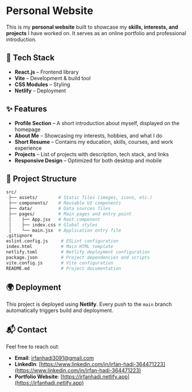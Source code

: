 # Personal Website

This is my **personal website** built to showcase my **skills, interests, and projects** I have worked on. It serves as an online portfolio and professional introduction.

## 🚀 Tech Stack

- **React.js** – Frontend library
- **Vite** – Development & build tool
- **CSS Modules** – Styling
- **Netlify** – Deployment

## ✨ Features

- **Profile Section** – A short introduction about myself, displayed on the homepage
- **About Me** – Showcasing my interests, hobbies, and what I do
- **Short Resume** – Contains my education, skills, courses, and work experience
- **Projects** – List of projects with description, tech stack, and links
- **Responsive Design** – Optimized for both desktop and mobile

## 📂 Project Structure

```bash
src/
 ├── assets/        # Static files (images, icons, etc.)
 ├── components/    # Reusable UI components
 ├── data/          # Data sources files
 ├── pages/         # Main pages and entry point
 │    ├── App.jsx   # Root component
 │    ├── index.css # Global styles
 │    └── main.jsx  # Application entry file
.gitignore
eslint.config.js     # ESLint configuration
index.html           # Main HTML template
netlify.toml         # Netlify deployment configuration
package.json         # Project dependencies and scripts
vite.config.js       # Vite configuration
README.md            # Project documentation
```

## 🌍 Deployment

This project is deployed using **Netlify**.
Every push to the `main` branch automatically triggers build and deployment.

## 📬 Contact

Feel free to reach out:

- **Email**: [irfanhadi3091@gmail.com](mailto:irfanhadi3091@gmail.com)
- **LinkedIn**: [https://www.linkedin.com/in/irfan-hadi-364471223](https://www.linkedin.com/in/irfan-hadi-364471223)
- **Portfolio Website**: [https://irfanhadi.netlify.app](https://irfanhadi.netlify.app)
